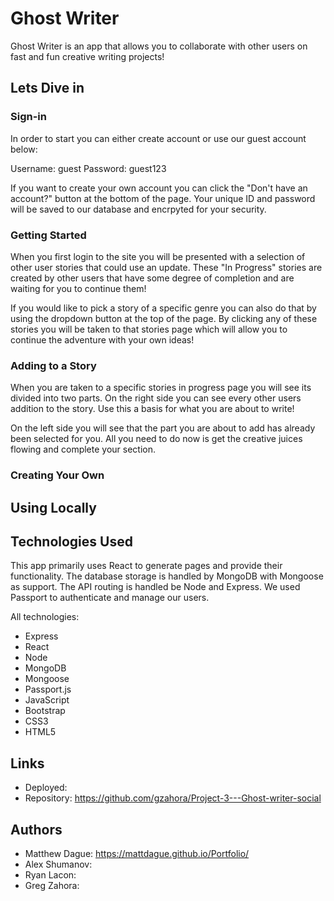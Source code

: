 # Ghost Writer

Ghost Writer is an app that allows you to collaborate with other users on fast and fun creative writing projects!

## Lets Dive in

### Sign-in 

In order to start you can either create account or use our guest account below:

Username: guest
Password: guest123

If you want to create your own account you can click the "Don't have an account?" button at the bottom of the page. Your unique ID and password will be saved to our database and encrpyted for your security.

### Getting Started

When you first login to the site you will be presented with a selection of other user stories that could use an update. These "In Progress" stories are created by other users that have some degree of completion and are waiting for you to continue them!

 If you would like to pick a story of a specific genre you can also do that by using the dropdown button at the top of the page. By clicking any of these stories you will be taken to that stories page which will allow you to continue the adventure with your own ideas!

### Adding to a Story

When you are taken to a specific stories in progress page you will see its divided into two parts. On the right side you can see every other users addition to the story. Use this a basis for what you are about to write!

 On the left side you will see that the part you are about to add has already been selected for you. All you need to do now is get the creative juices flowing and complete your section.

### Creating Your Own


## Using Locally

## Technologies Used

This app primarily uses React to generate pages and provide their functionality. The database storage is handled by MongoDB with Mongoose as support. The API routing is handled be Node and Express. We used Passport to authenticate and manage our users.

All technologies:
- Express
- React
- Node
- MongoDB 
- Mongoose
- Passport.js 
- JavaScript 
- Bootstrap 
- CSS3
- HTML5

## Links

- Deployed: 
- Repository: https://github.com/gzahora/Project-3---Ghost-writer-social

## Authors

- Matthew Dague: https://mattdague.github.io/Portfolio/
- Alex Shumanov: 
- Ryan Lacon: 
- Greg Zahora: 

